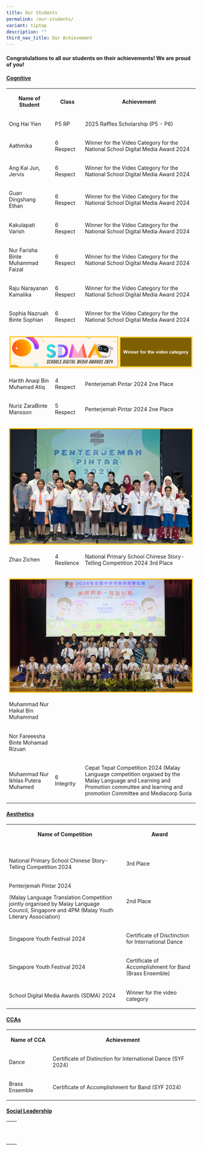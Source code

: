 ```yaml
---
title: Our Students
permalink: /our-students/
variant: tiptap
description: ""
third_nav_title: Our Achievement
---
```

<h4>Congratulations to all our students on their achievements! We are proud of you!</h4>
<p></p>
<h4><strong><u>Cognitive</u></strong></h4>
<table style="minWidth: 75px">
<colgroup>
<col>
<col>
<col>
</colgroup>
<tbody>
<tr>
<th rowspan="1" colspan="1">
<p>Name of Student</p>
</th>
<th rowspan="1" colspan="1">
<p>Class</p>
</th>
<th rowspan="1" colspan="1">
<p>Achievement</p>
</th>
</tr>
<tr>
<td rowspan="1" colspan="1">
<p>Ong Hai Yien</p>
</td>
<td rowspan="1" colspan="1">
<p>P5 RP</p>
</td>
<td rowspan="1" colspan="1">
<p>2025 Raffles Scholarship (P5 - P6)</p>
</td>
</tr>
<tr>
<td rowspan="1" colspan="1">
<p>Aathmika</p>
</td>
<td rowspan="1" colspan="1">
<p>6 Respect</p>
</td>
<td rowspan="1" colspan="1">
<p>Winner for the Video Category for the National School Digital Media Award
2024</p>
</td>
</tr>
<tr>
<td rowspan="1" colspan="1">
<p>Ang Kai Jun, Jervis</p>
</td>
<td rowspan="1" colspan="1">
<p>6 Respect</p>
</td>
<td rowspan="1" colspan="1">
<p>Winner for the Video Category for the National School Digital Media Award
2024</p>
</td>
</tr>
<tr>
<td rowspan="1" colspan="1">
<p>Guan Dingshang Ethan</p>
</td>
<td rowspan="1" colspan="1">
<p>6 Respect</p>
</td>
<td rowspan="1" colspan="1">
<p>Winner for the Video Category for the National School Digital Media Award
2024</p>
</td>
</tr>
<tr>
<td rowspan="1" colspan="1">
<p>Kakulapati Varish</p>
</td>
<td rowspan="1" colspan="1">
<p>6 Respect</p>
</td>
<td rowspan="1" colspan="1">
<p>Winner for the Video Category for the National School Digital Media Award
2024</p>
</td>
</tr>
<tr>
<td rowspan="1" colspan="1">
<p>Nur Farisha Binte Muhammad Faizal</p>
</td>
<td rowspan="1" colspan="1">
<p>6 Respect</p>
</td>
<td rowspan="1" colspan="1">
<p>Winner for the Video Category for the National School Digital Media Award
2024</p>
</td>
</tr>
<tr>
<td rowspan="1" colspan="1">
<p>Raju Narayanan Kamalika</p>
</td>
<td rowspan="1" colspan="1">
<p>6 Respect</p>
</td>
<td rowspan="1" colspan="1">
<p>Winner for the Video Category for the National School Digital Media Award
2024</p>
</td>
</tr>
<tr>
<td rowspan="1" colspan="1">
<p>Sophia Nazruah Binte Sophian</p>
</td>
<td rowspan="1" colspan="1">
<p>6 Respect</p>
</td>
<td rowspan="1" colspan="1">
<p>Winner for the Video Category for the National School Digital Media Award
2024</p>
</td>
</tr>
<tr>
<td rowspan="1" colspan="3">
<p></p>
<div class="isomer-image-wrapper">
<img style="width: 100%" height="auto" width="100%" alt="" src="/images/SDMA.png">
</div>
</td>
</tr>
<tr>
<td rowspan="1" colspan="1">
<p>Harith Anaqi Bin Muhamad Atiq</p>
</td>
<td rowspan="1" colspan="1">
<p>4 Respect</p>
</td>
<td rowspan="1" colspan="1">
<p>Penterjemah Pintar 2024 2ne Place</p>
</td>
</tr>
<tr>
<td rowspan="1" colspan="1">
<p>Nuriz ZaraBinte Mansson</p>
</td>
<td rowspan="1" colspan="1">
<p>5 Respect</p>
</td>
<td rowspan="1" colspan="1">
<p>Penterjemah Pintar 2024 2ne Place</p>
</td>
</tr>
<tr>
<td rowspan="1" colspan="3">
<p></p>
<div class="isomer-image-wrapper">
<img style="width: 100%" height="auto" width="100%" alt="" src="/images/Malay_language_award.png">
</div>
</td>
</tr>
<tr>
<td rowspan="1" colspan="1">
<p>Zhao Zichen</p>
</td>
<td rowspan="1" colspan="1">
<p>4 Resilence</p>
</td>
<td rowspan="1" colspan="1">
<p>National Primary School Chinese Story-Telling Competition 2024 3rd Place</p>
</td>
</tr>
<tr>
<td rowspan="1" colspan="3">
<p></p>
<div class="isomer-image-wrapper">
<img style="width: 100%" height="auto" width="100%" alt="" src="/images/chinese_competition.jpg">
</div>
</td>
</tr>
<tr>
<td rowspan="1" colspan="1">
<p>Muhammad Nur Haikal Bin Muhammad</p>
</td>
<td rowspan="1" colspan="1">
<p></p>
</td>
<td rowspan="1" colspan="1">
<p></p>
</td>
</tr>
<tr>
<td rowspan="1" colspan="1">
<p>Nor Fareeesha Binte Mohamad Rizuan</p>
</td>
<td rowspan="1" colspan="1">
<p></p>
</td>
<td rowspan="1" colspan="1">
<p></p>
</td>
</tr>
<tr>
<td rowspan="1" colspan="1">
<p>Muhammad Nur Ikhlas Putera Muhamed</p>
</td>
<td rowspan="1" colspan="1">
<p>6 Integrity</p>
</td>
<td rowspan="1" colspan="1">
<p>Cepat Tepat Competition 2024 (Malay Language competition orgaised by the
Malay Language and Learning and Promotion commuttee and learning and promotion
Committee and Mediacorp Suria</p>
</td>
</tr>
</tbody>
</table>
<h4><strong><u>Aesthetics</u></strong></h4>
<table style="minWidth: 50px">
<colgroup>
<col>
<col>
</colgroup>
<tbody>
<tr>
<th rowspan="1" colspan="1">
<p>Name of Competition</p>
</th>
<th rowspan="1" colspan="1">
<p>Award</p>
</th>
</tr>
<tr>
<td rowspan="1" colspan="1">
<p></p>
</td>
<td rowspan="1" colspan="1">
<p></p>
</td>
</tr>
<tr>
<td rowspan="1" colspan="1">
<p>National Primary School Chinese Story-Telling Competition 2024</p>
</td>
<td rowspan="1" colspan="1">
<p>3rd Place</p>
</td>
</tr>
<tr>
<td rowspan="1" colspan="1">
<p>Penterjemah Pintar 2024</p>
<p>(Malay Language Translation Competition jointly organised by Malay Language
Council, Singapore and 4PM (Malay Youth Literary Association)</p>
</td>
<td rowspan="1" colspan="1">
<p>2nd Place</p>
</td>
</tr>
<tr>
<td rowspan="1" colspan="1">
<p>Singapore Youth Festival 2024</p>
</td>
<td rowspan="1" colspan="1">
<p>Certificate of Disctinction for International Dance</p>
</td>
</tr>
<tr>
<td rowspan="1" colspan="1">
<p>Singapore Youth Festival 2024</p>
</td>
<td rowspan="1" colspan="1">
<p>Certificate of Accomplishment for Band (Brass Ensemble)</p>
</td>
</tr>
<tr>
<td rowspan="1" colspan="1">
<p>School Digital Media Awards (SDMA) 2024</p>
</td>
<td rowspan="1" colspan="1">
<p>Winner for the video category</p>
</td>
</tr>
</tbody>
</table>
<h4><strong><u>CCAs</u></strong></h4>
<table style="minWidth: 50px">
<colgroup>
<col>
<col>
</colgroup>
<tbody>
<tr>
<th rowspan="1" colspan="1">
<p>Name of CCA</p>
</th>
<th rowspan="1" colspan="1">
<p>Achievement</p>
</th>
</tr>
<tr>
<td rowspan="1" colspan="1">
<p>Dance</p>
</td>
<td rowspan="1" colspan="1">
<p>Certificate of Distinction for International Dance (SYF 2024)</p>
</td>
</tr>
<tr>
<td rowspan="1" colspan="1">
<p>Brass Ensemble</p>
</td>
<td rowspan="1" colspan="1">
<p>Certificate of Accomplishment for Band (SYF 2024)</p>
</td>
</tr>
</tbody>
</table>
<h4><strong><u>Social Leadership</u></strong></h4>
<table style="minWidth: 50px">
<colgroup>
<col>
<col>
</colgroup>
<tbody>
<tr>
<th rowspan="1" colspan="1">
<p></p>
</th>
<th rowspan="1" colspan="1">
<p></p>
</th>
</tr>
<tr>
<td rowspan="1" colspan="1">
<p></p>
</td>
<td rowspan="1" colspan="1">
<p></p>
</td>
</tr>
<tr>
<td rowspan="1" colspan="1">
<p></p>
</td>
<td rowspan="1" colspan="1">
<p></p>
</td>
</tr>
</tbody>
</table>
<p></p>
<p></p>